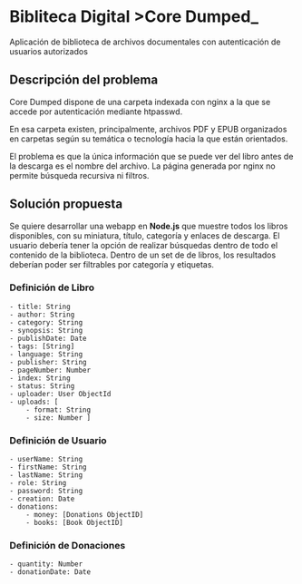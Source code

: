 # Bibliteca Digital >Core Dumped_
Aplicación de biblioteca de archivos documentales con autenticación de usuarios autorizados

## Descripción del problema
Core Dumped dispone de una carpeta indexada con nginx a la que se accede por autenticación mediante htpasswd. 

En esa carpeta existen, principalmente, archivos PDF y EPUB organizados en carpetas según su temática o tecnología hacia la que están orientados.

El problema es que la única información que se puede ver del libro antes de la descarga es el nombre del archivo. La página generada por nginx no permite búsqueda recursiva ni filtros.

## Solución propuesta
Se quiere desarrollar una webapp en __Node.js__ que muestre todos los libros disponibles, con su miniatura, título, categoría y enlaces de descarga. 
El usuario debería tener la opción de realizar búsquedas dentro de todo el contenido de la biblioteca.
Dentro de un set de de libros, los resultados deberían poder ser filtrables por categoría y etiquetas.

### Definición de Libro
    - title: String
    - author: String
    - category: String
    - synopsis: String
    - publishDate: Date
    - tags: [String]
    - language: String
    - publisher: String
    - pageNumber: Number
    - index: String
    - status: String
    - uploader: User ObjectId
    - uploads: [
        - format: String
        - size: Number ]

### Definición de Usuario
	- userName: String
	- firstName: String
	- lastName: String
	- role: String
	- password: String
	- creation: Date
	- donations:
		- money: [Donations ObjectID]
		- books: [Book ObjectID]

### Definición de Donaciones
	- quantity: Number
	- donationDate: Date